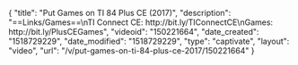 {
    "title": "Put Games on TI 84 Plus CE (2017)",
    "description": "==Links\/Games==\nTI Connect CE: http:\/\/bit.ly\/TIConnectCE\nGames: http:\/\/bit.ly\/PlusCEGames",
    "videoid": "150221664",
    "date_created": "1518729229",
    "date_modified": "1518729229",
    "type": "captivate",
    "layout": "video",
    "url": "\/v\/put-games-on-ti-84-plus-ce-2017\/150221664"
}